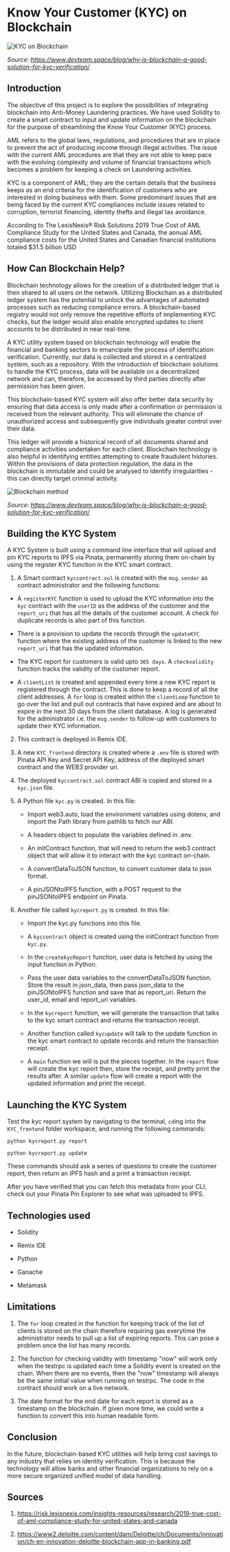 # Know Your Customer (KYC) on Blockchain

![KYC on Blockchain](Images/identity.jpg)

*Source: https://www.devteam.space/blog/why-is-blockchain-a-good-solution-for-kyc-verification/*

## Introduction

The objective of this project is to explore the possibilities of integrating blockchain into Anti-Money Laundering practices. We have used Solidity to create a smart contract to input and update information on the blockchain for the purpose of streamlining the Know Your Customer (KYC) process.

AML refers to the global laws, regulations, and procedures that are in place to prevent the act of producing income through illegal activities. The issue with the current AML procedures are that they are not able to keep pace with the evolving complexity and volume of financial transactions which becomes a problem for keeping a check on Laundering activities.

KYC is a component of AML; they are the certain details that the business keeps as an end criteria for the identification of customers who are interested in doing business with them. Some predominant issues that are being faced by the current KYC compliances include issues related to corruption, terrorist financing, identity thefts and illegal tax avoidance.

According to The LexisNexis® Risk Solutions 2019 True Cost of AML Compliance Study for the United States and Canada, the annual AML compliance costs for the United States and Canadian financial institutions totaled $31.5 billion USD

## How Can Blockchain Help? 

Blockchain technology allows for the creation of a distributed ledger that is then shared to all users on the network. Utilizing Blockchain as a distributed ledger system has the potential to unlock the advantages of automated processes such as reducing compliance errors. A blockchain-based registry would not only remove the repetitive efforts of implementing KYC checks, but the ledger would also enable encrypted updates to client accounts to be distributed in near real-time. 

A KYC utility system based on blockchain technology will enable the financial and banking sectors to emancipate the process of identification verification. Currently, our data is collected and stored in a centralized system, such as a repository. With the introduction of blockchain solutions to handle the KYC process, data will be available on a decentralized network and can, therefore, be accessed by third parties directly after permission has been given.

This blockchain-based KYC system will also offer better data security by ensuring that data access is only made after a confirmation or permission is received from the relevant authority. This will eliminate the chance of unauthorized access and subsequently give individuals greater control over their data.

This ledger will provide a historical record of all documents shared and compliance activities undertaken for each client. Blockchain technology is also helpful in identifying entities attempting to create fraudulent histories. Within the provisions of data protection regulation, the data in the blockchain is immutable and could be analysed to identify irregularities - this can directly target criminal activity.

![Blockchain method](Images/Blockchain_KYC.jpg)

*Source: https://www.devteam.space/blog/why-is-blockchain-a-good-solution-for-kyc-verification/*


## Building the KYC System

A KYC System is built using a command line interface that will upload and pin KYC reports to IPFS via Pinata, permanently storing them on-chain by using the register KYC function in the KYC smart contract.

1. A Smart contract  `kyccontract.sol` is created with the `msg.sender` as contract administrator and the following functions:

* A `registerKYC` function is used to upload the KYC information into the `kyc` contract with the `userID` as the address of the customer and the `report_uri` that has all the details of the customer account. A check for duplicate records is also part of this function.

* There is a provision to update the records through the `updateKYC` function where the existing address of the customer is linked to the new `report_uri` that has the updated information.

* The KYC report for customers is valid upto `365 days`. A `checkvalidity` function tracks the validity of the customer report.

* A `clientList` is created and appended every time a new KYC report is registered through the contract. This is done to keep a record of all the client addresses. A `for` loop is created within the `clientLoop` function to go over the list and pull out contracts that have expired and are about to expire in the next 30 days from the  client database. A log is generated for the administrator i.e. the `msg.sender` to follow-up with customers to update their KYC information.

2. This contract is deployed in Remix IDE. 

3. A new `KYC_frontend` directory is created where a `.env` file is stored with Pinata API Key and Secret API Key, address of the deployed smart contract and the WEB3 provider uri.

4. The deployed `kyccontract.sol` contract ABI is copied and stored in a `kyc.json` file.

5. A Python file `kyc.py` is created. In this file:

   * Import web3.auto, load the environment variables using dotenv, and import the Path library from pathlib to fetch our ABI.

   * A headers object to populate the variables defined in .env.

   * An initContract function, that will need to return the web3 contract object that will allow it to interact with the kyc contract on-chain.

   * A convertDataToJSON function, to convert customer data to json format.
   
   * A pinJSONtoIPFS function, with a POST request to the pinJSONtoIPFS endpoint on Pinata. 

6. Another file called `kycreport.py` is created. In this file:

    * Import the kyc.py functions into this file.

    * A `kyccontract` object is created using the initContract function from `kyc.py`.

    * In the `createkycReport` function, user data is fetched by using the input function in Python. 

    * Pass the user data variables to the convertDataToJSON function. Store the result in json_data, then pass json_data to the pinJSONtoIPFS function and save that as report_uri. Return the user_id, email and report_uri variables.

    * In the `kycreport` function, we will generate the transaction that talks to the kyc smart contract and returns the transaction receipt.

    * Another function called `kycupdate` will talk to the update function in the kyc smart contract to update records and return the transaction receipt.

    * A `main` function we will is put the pieces together. In the `report` flow will create the kyc report then, store the receipt, and pretty print the results after. A similar `update` flow will create a report with the updated information and print the receipt.
    
## Launching the KYC System

Test the kyc report system by navigating to the terminal, `cd`ing into the `KYC_frontend` folder workspace, and running the following commands:

`python kycreport.py report` 

`python kycreport.py update` 

These commands should ask a series of questions to create the customer report, then return an IPFS hash and a print a transaction receipt.

After you have verified that you can fetch this metadata from your CLI, check out your Pinata Pin Explorer to see what was uploaded to IPFS.

## Technologies used


- Solidity

- Remix IDE

- Python

- Ganache

- Metamask

## Limitations

1. The `for` loop created in the function for keeping track of the list of clients is stored on the chain therefore requiring gas everytime the administrator needs to pull up a list of expiring reports. This can pose a problem once the list has many records. 

2. The function for checking validity with timestamp "now" will work only when the  testrpc is updated each time a Solidity event is created on the chain. When there are no events, then the "now" timestamp will always be the same initial value when running on testrpc. The code in the contract should work on a live network.

3. The date format for the end date for each report is stored as a timestamp on the blockchain. If given more time, we could write a  function to convert this into human readable form.


## Conclusion

In the future, blockchain-based KYC utilities will help bring cost savings to any industry that relies on identity verification. This is because the technology will allow banks and other financial organizations to rely on a more secure organized unified model of data handling.

## Sources

1. https://risk.lexisnexis.com/insights-resources/research/2019-true-cost-of-aml-compliance-study-for-united-states-and-canada

2. https://www2.deloitte.com/content/dam/Deloitte/ch/Documents/innovation/ch-en-innovation-deloitte-blockchain-app-in-banking.pdf


 

